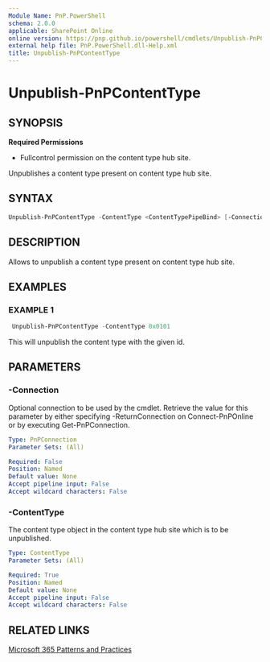 ```yaml
---
Module Name: PnP.PowerShell
schema: 2.0.0
applicable: SharePoint Online
online version: https://pnp.github.io/powershell/cmdlets/Unpublish-PnPContentType.html
external help file: PnP.PowerShell.dll-Help.xml
title: Unpublish-PnPContentType
---
```

  
# Unpublish-PnPContentType

## SYNOPSIS

**Required Permissions**

  * Fullcontrol permission on the content type hub site.

Unpublishes a content type present on content type hub site.

## SYNTAX

```powershell
Unpublish-PnPContentType -ContentType <ContentTypePipeBind> [-Connection <PnPConnection>] 
```

## DESCRIPTION

Allows to unpublish a content type present on content type hub site.

## EXAMPLES

### EXAMPLE 1
```powershell
 Unpublish-PnPContentType -ContentType 0x0101
```

This will unpublish the content type with the given id.
## PARAMETERS

### -Connection
Optional connection to be used by the cmdlet. Retrieve the value for this parameter by either specifying -ReturnConnection on Connect-PnPOnline or by executing Get-PnPConnection.

```yaml
Type: PnPConnection
Parameter Sets: (All)

Required: False
Position: Named
Default value: None
Accept pipeline input: False
Accept wildcard characters: False
```

### -ContentType
The content type object in the content type hub site which is to be unpublished.

```yaml
Type: ContentType
Parameter Sets: (All)

Required: True
Position: Named
Default value: None
Accept pipeline input: False
Accept wildcard characters: False
```

## RELATED LINKS

[Microsoft 365 Patterns and Practices](https://aka.ms/m365pnp)